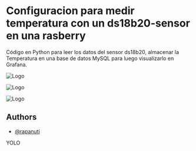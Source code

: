 
# Configuracion para medir temperatura con un ds18b20-sensor en una rasberry

Código en Python para leer los datos del sensor ds18b20, almacenar la Temperatura en una base de datos MySQL para luego visualizarlo en Grafana.


![Logo](https://cdn.icon-icons.com/icons2/2389/PNG/512/mysql_logo_icon_145044.png)

![Logo](https://ashnik-images.s3.amazonaws.com/prod/wp-content/uploads/2023/04/05161653/grafana-logo.png)

![Logo](https://cdn.sparkfun.com/assets/custom_pages/1/2/5/3/RPi-Logo-600.png)
## Authors

- [@rapanuti](https://github.com/rapanuti/)

 YOLO
